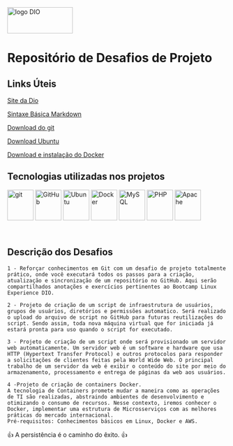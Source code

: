 <img align="center" alt="logo DIO" height="60" width="150" src="https://user-images.githubusercontent.com/103616540/181390451-22cbef17-f3b6-4086-b8b9-e98281f080cd.png"/>

# Repositório de Desafios de Projeto

## Links Úteis
[Site da Dio](https://dio.me/)

[Sintaxe Básica Markdown](https://www.markdownguide.org/basic-syntax/)

[Download do git](https://git-scm.com/downloads)

[Download Ubuntu](https://ubuntu.com/download/desktop)

[Download e instalação do Docker](https://docs.docker.com/desktop/install/windows-install/)



## Tecnologias utilizadas nos projetos

<div style="display: inline_block">
<img align="center" alt="git" height="70" width="60" src="https://cdn.jsdelivr.net/gh/devicons/devicon/icons/git/git-original-wordmark.svg"/>
<img align="center" alt="GitHub" height="70" width="60" src="https://cdn.jsdelivr.net/gh/devicons/devicon/icons/github/github-original-wordmark.svg" />
<img align="center" alt="Ubuntu" height="70" width="60" src="https://cdn.jsdelivr.net/gh/devicons/devicon/icons/ubuntu/ubuntu-plain-wordmark.svg" />
<img align="center" alt="Docker" height="70" width="60" src="https://cdn.jsdelivr.net/gh/devicons/devicon/icons/docker/docker-original-wordmark.svg" />
<img align="center" alt="MySQL" height="70" width="60"  src="https://cdn.jsdelivr.net/gh/devicons/devicon/icons/mysql/mysql-original-wordmark.svg" />
<img align="center" alt="PHP" height="70" width="60"  src="https://cdn.jsdelivr.net/gh/devicons/devicon/icons/php/php-original.svg" />
<img align="center" alt="Apache" height="70" width="60"  src="https://cdn.jsdelivr.net/gh/devicons/devicon/icons/apache/apache-original-wordmark.svg" />  
</div>


​                   

## Descrição dos Desafios
```
1 - Reforçar conhecimentos em Git com um desafio de projeto totalmente prático, onde você executará todos os passos para a criação, atualização e sincronização de um repositório no GitHub. Aqui serão compartilhados anotações e exercícios pertinentes ao Bootcamp Linux Experience DIO.
```

```
2 - Projeto de criação de um script de infraestrutura de usuários, grupos de usuários, diretórios e permissões automatico. Será realizado o upload do arquivo de script no GitHub para futuras reutilizações do script. Sendo assim, toda nova máquina virtual que for iniciada já estará pronta para uso quando o script for executado.
```

```
3 - Projeto de criação de um script onde será provisionado um servidor web automaticamente. Um servidor web é um software e hardware que usa HTTP (Hypertext Transfer Protocol) e outros protocolos para responder a solicitações de clientes feitas pela World Wide Web. O principal trabalho de um servidor da web é exibir o conteúdo do site por meio do armazenamento, processamento e entrega de páginas da web aos usuários.
```

```
4 -Projeto de criação de containers Docker.
A tecnologia de Containers promete mudar a maneira como as operações de TI são realizadas, abstraindo ambientes de desenvolvimento e otimizando o consumo de recursos. Nesse contexto, iremos conhecer o Docker, implementar uma estrutura de Microsserviços com as melhores práticas do mercado internacional.
Pré-requisitos: Conhecimentos básicos em Linux, Docker e AWS.
```

👍 A persistência é o caminho do êxito. 👍

